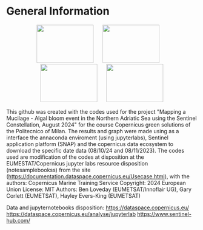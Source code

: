 # General Information

<p align="center">
  <img src="https://github.com/user-attachments/assets/f44c4cd7-e6d6-4e96-91a9-3308389ac5da" width="150" height="100" style="margin-right: 20px;">
  <img src="https://github.com/user-attachments/assets/937aa92d-4f08-4ce9-b749-58eb28e48aee" width="150" height="100" style="margin-right: 20px;">
  <img src="https://github.com/user-attachments/assets/f8b599c4-8fbb-4560-b2b1-a9d556e102fc" width="150" height="100" style="margin-right: 20px;">
  <img src="https://github.com/user-attachments/assets/eef27875-51c8-44e1-88c3-9b505ae4fcaf" width="150" height="100">
</p>


This github was created with the codes used for the project "Mapping a Mucilage - Algal bloom event in the Northern Adriatic Sea using the Sentinel Constellation, August 2024" for the course Copernicus green solutions
of the Politecnico of Milan. 
The results and graph were made using as a interface the annaconda enviroment (using jupyterlabs), Sentinel application platform (SNAP) and the copernicus data ecosystem to download the specific date data (08/10/24 and 08/11/2023). 
The codes used are modification of the codes at disposition at the EUMESTAT/Copernicus jupyter labs resource disposition (notesamplebookss) from the site (https://documentation.dataspace.copernicus.eu/Usecase.html), with the authors: 
Copernicus Marine Training Service
Copyright: 2024 European Union
License: MIT
Authors: Ben Loveday (EUMETSAT/Innoflair UG), Gary Corlett (EUMETSAT), Hayley Evers-King (EUMETSAT)

Data and jupyternotebooks disposition: 
https://dataspace.copernicus.eu/
https://dataspace.copernicus.eu/analyse/jupyterlab
https://www.sentinel-hub.com/
